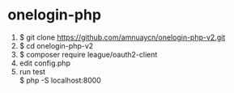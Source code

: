 # onelogin-php
 
1. $ git clone https://github.com/amnuaycn/onelogin-php-v2.git
2. $ cd onelogin-php-v2
3. $ composer require league/oauth2-client
4. edit config.php
5. run test    
   $ php -S localhost:8000
